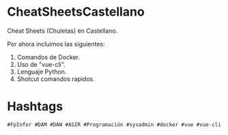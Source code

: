 # CheatSheetsCastellano
Cheat Sheets (Chuletas) en Castellano.

Por ahora incluimos las siguientes:
1) Comandos de Docker.
2) Uso de "vue-cli".
3) Lenguaje Python.
4) Shotcut comandos rapidos.

# Hashtags

```
#FpInfor #DAM #DAW #ASIR #Programación #sysadmin #docker #vue #vue-cli
```

